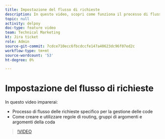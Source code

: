```yaml
---
title: Impostazione del flusso di richieste
description: In questo video, scopri come funziona il processo di flusso delle richieste e come creare regole di indirizzamento, gruppi di argomenti e argomenti della coda.
topic: null
activity: delpoy
doc-type: feature video
team: Technical Marketing
kt: Jira ticket
role: Admin
source-git-commit: 7cdce710ecc6fbcdccfe147a40623dc96f07ed2c
workflow-type: tm+mt
source-wordcount: '53'
ht-degree: 0%

---
```


# Impostazione del flusso di richieste

In questo video imparerai:

* Processo di flusso delle richieste specifico per la gestione delle code
* Come creare e utilizzare regole di routing, gruppi di argomenti e argomenti della coda

>[!VIDEO](https://video.tv.adobe.com/v/335222/?quality=12)

